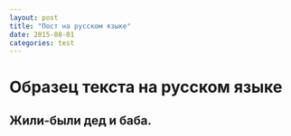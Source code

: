 ```yaml
---
layout: post
title: "Пост на русском языке"
date: 2015-08-01 
categories: test
---
```


# Образец текста на русском языке

Жили-были дед и баба.
-

